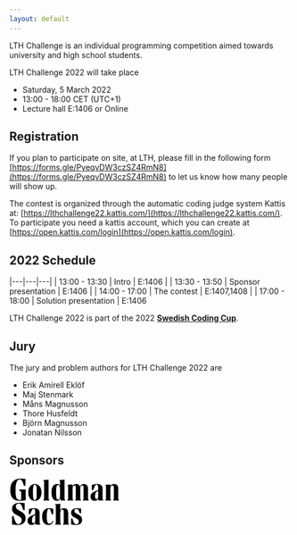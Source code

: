 ```yaml
---
layout: default
---
```


LTH Challenge is an individual programming competition aimed towards university and high school students.

LTH Challenge 2022 will take place
* Saturday, 5 March 2022
* 13:00 - 18:00 CET (UTC+1)
* Lecture hall E:1406 or Online

## Registration
If you plan to participate on site, at LTH, please fill in the following form [https://forms.gle/PyeqvDW3czSZ4RmN8](https://forms.gle/PyeqvDW3czSZ4RmN8) to let us know how many people will show up.

The contest is organized through the automatic coding judge system Kattis at: [https://lthchallenge22.kattis.com/](https://lthchallenge22.kattis.com/). To participate you need a kattis account, which you can create at [https://open.kattis.com/login](https://open.kattis.com/login).

## 2022 Schedule

<div id="schedule-table" markdown="1">

|---|---|---|
| 13:00 - 13:30 | Intro | E:1406 |
| 13:30 - 13:50 | Sponsor presentation | E:1406 |
| 14:00 - 17:00 | The contest | E:1407,1408 |
| 17:00 - 18:00 | Solution presentation | E:1406

</div>

LTH Challenge 2022 is part of the 2022 **[Swedish Coding Cup](http://codingcup.se/)**.


## Jury

The jury and problem authors for LTH Challenge 2022 are

* Erik Amirell Eklöf
* Maj Stenmark
* Måns Magnusson
* Thore Husfeldt
* Björn Magnusson
* Jonatan Nilsson

## Sponsors

<img width="200px" src='/assets/images/gs-logo.svg' />
